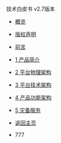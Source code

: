 <div class="sidebar_title icon-product__UCloudStack_v2.x/v1.x">技术白皮书 v2.7版本</div>

* [概览](UCloudStack_v2.x/techwhitepaper/README.md)

* [版权声明](UCloudStack_v2.x/techwhitepaper/copyright.md)

* [前言](UCloudStack_v2.x/techwhitepaper/abstract.md)

* [1 产品简介](UCloudStack_v2.x/techwhitepaper/introduction.md)

* [2 平台物理架构](UCloudStack_v2.x/techwhitepaper/pharch.md)

* [3 平台技术架构](UCloudStack_v2.x/techwhitepaper/techarch.md)

* [4 产品功能架构](UCloudStack_v2.x/techwhitepaper/funarch.md)

* [5 灾备服务](UCloudStack_v2.x/techwhitepaper/recovery.md)

* [返回主页](UCloudStack_v2.x/README.md)

* 777
